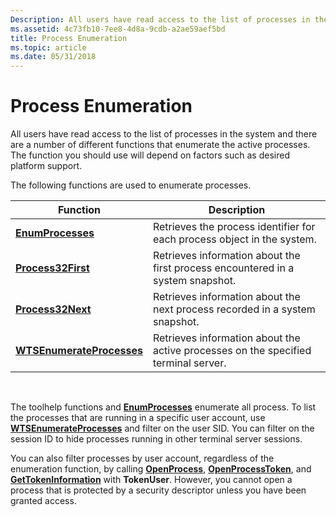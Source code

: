 ```yaml
---
Description: All users have read access to the list of processes in the system and there are a number of different functions that enumerate the active processes. The function you should use will depend on factors such as desired platform support.
ms.assetid: 4c73fb10-7ee8-4d8a-9cdb-a2ae59aef5bd
title: Process Enumeration
ms.topic: article
ms.date: 05/31/2018
---
```


# Process Enumeration

All users have read access to the list of processes in the system and there are a number of different functions that enumerate the active processes. The function you should use will depend on factors such as desired platform support.

The following functions are used to enumerate processes.



| Function                                                    | Description                                                                        |
|-------------------------------------------------------------|------------------------------------------------------------------------------------|
| [**EnumProcesses**](/windows/win32/api/psapi/nf-psapi-enumprocesses)                     | Retrieves the process identifier for each process object in the system.            |
| [**Process32First**](/windows/win32/api/tlhelp32/nf-tlhelp32-process32first)                   | Retrieves information about the first process encountered in a system snapshot.    |
| [**Process32Next**](/windows/win32/api/tlhelp32/nf-tlhelp32-process32next)                     | Retrieves information about the next process recorded in a system snapshot.        |
| [**WTSEnumerateProcesses**](/windows/win32/api/wtsapi32/nf-wtsapi32-wtsenumerateprocessesa) | Retrieves information about the active processes on the specified terminal server. |



 

The toolhelp functions and [**EnumProcesses**](/windows/win32/api/psapi/nf-psapi-enumprocesses) enumerate all process. To list the processes that are running in a specific user account, use [**WTSEnumerateProcesses**](/windows/win32/api/wtsapi32/nf-wtsapi32-wtsenumerateprocessesa) and filter on the user SID. You can filter on the session ID to hide processes running in other terminal server sessions.

You can also filter processes by user account, regardless of the enumeration function, by calling [**OpenProcess**](/windows/win32/api/processthreadsapi/nf-processthreadsapi-openprocess), [**OpenProcessToken**](/windows/win32/api/processthreadsapi/nf-processthreadsapi-openprocesstoken), and [**GetTokenInformation**](/windows/win32/api/securitybaseapi/nf-securitybaseapi-gettokeninformation) with **TokenUser**. However, you cannot open a process that is protected by a security descriptor unless you have been granted access.

 

 